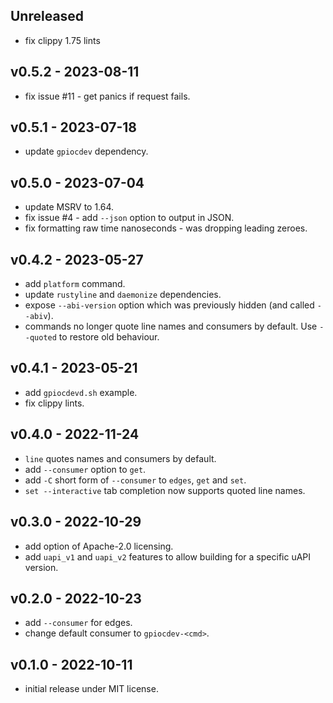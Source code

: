 <a name="unreleased"></a>

## Unreleased

- fix clippy 1.75 lints

<a name="v0.5.2"></a>

## v0.5.2 - 2023-08-11

- fix issue #11 - get panics if request fails.

<a name="v0.5.1"></a>

## v0.5.1 - 2023-07-18

- update `gpiocdev` dependency.

<a name="v0.5.0"></a>

## v0.5.0 - 2023-07-04

- update MSRV to 1.64.
- fix issue #4 - add `--json` option to output in JSON.
- fix formatting raw time nanoseconds - was dropping leading zeroes.

<a name="v0.4.2"></a>

## v0.4.2 - 2023-05-27

- add `platform` command.
- update `rustyline` and `daemonize` dependencies.
- expose `--abi-version` option which was previously hidden (and called `--abiv`).
- commands no longer quote line names and consumers by default.  Use `--quoted` to restore old behaviour.

<a name="v0.4.1"></a>

## v0.4.1 - 2023-05-21

- add `gpiocdevd.sh` example.
- fix clippy lints.

<a name="v0.4.0"></a>

## v0.4.0 - 2022-11-24

- `line` quotes names and consumers by default.
- add `--consumer` option to `get`.
- add `-C` short form of `--consumer` to `edges`, `get` and `set`.
- `set --interactive` tab completion now supports quoted line names.

<a name="v0.3.0"></a>

## v0.3.0 - 2022-10-29

- add option of Apache-2.0 licensing.
- add `uapi_v1` and `uapi_v2` features to allow building for a specific uAPI version.

<a name="v0.2.0"></a>

## v0.2.0 - 2022-10-23

- add `--consumer` for edges.
- change default consumer to `gpiocdev-<cmd>`.

<a name="v0.1.0"></a>

## v0.1.0 - 2022-10-11

- initial release under MIT license.
